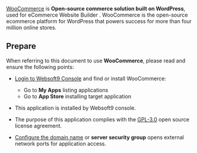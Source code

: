 [WooCommerce](https://woocommerce.com/) is **Open-source commerce solution built on WordPress**, used for eCommerce Website Builder . WooCommerce is the open-source ecommerce platform for WordPress that powers success for more than four million online stores.



## Prepare

When referring to this document to use **WooCommerce**, please read and ensure the following points:

- [Login to Websoft9 Console](./login-console) and find or install WooCommerce:
  - Go to **My Apps** listing applications 
  - Go to **App Store** installing target application

- This application is installed by Websoft9 console.


- The purpose of this application complies with the [GPL-3.0](https://opensource.org/licenses/GPL-3.0) open source license agreement.


- [Configure the domain name](./domain-set) or **server security group** opens external network ports for application access.